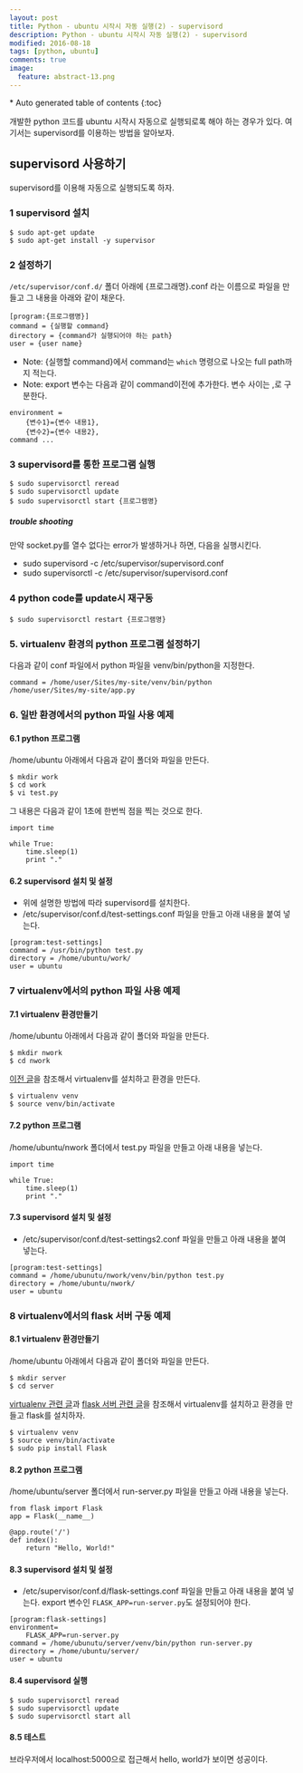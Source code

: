 ```yaml
---
layout: post
title: Python - ubuntu 시작시 자동 실행(2) - supervisord 
description: Python - ubuntu 시작시 자동 실행(2) - supervisord 
modified: 2016-08-18
tags: [python, ubuntu]
comments: true
image:
  feature: abstract-13.png
---
```


<section id="table-of-contents" class="toc">
<div id="drawer" markdown="1">
*  Auto generated table of contents
{:toc}
</div>
</section><!-- /#table-of-contents -->

개발한 python 코드를 ubuntu 시작시 자동으로 실행되로록 해야 하는 경우가 있다. 
여기서는 supervisord를 이용하는 방법을 알아보자. 

## supervisord 사용하기 

supervisord를 이용해 자동으로 실행되도록 하자.

### 1 supervisord 설치


```
$ sudo apt-get update
$ sudo apt-get install -y supervisor
```

### 2 설정하기

`/etc/supervisor/conf.d/` 폴더 아래에 {프로그래명}.conf 라는 이름으로 파일을 만들고 그 내용을 아래와 같이 채운다. 

```
[program:{프로그램명}]
command = {실행할 command}
directory = {command가 실행되어야 하는 path}
user = {user name}
```

- Note: {실행할 command}에서 command는 `which` 명령으로 나오는 full path까지 적는다. 
- Note: export 변수는 다음과 같이 command이전에 추가한다. 변수 사이는 ,로 구분한다. 

```
environment = 
    {변수1}={변수 내용1},
    {변수2}={변수 내용2},
command ... 
```

### 3 supervisord를 통한 프로그램 실행

```
$ sudo supervisorctl reread
$ sudo supervisorctl update
$ sudo supervisorctl start {프로그램명}
```

##### trouble shooting

만약 socket.py를 열수 없다는 error가 발생하거나 하면, 다음을 실행시킨다. 

- sudo supervisord -c /etc/supervisor/supervisord.conf
- sudo supervisorctl -c /etc/supervisor/supervisord.conf

### 4 python code를 update시 재구동 

```
$ sudo supervisorctl restart {프로그램명}
```

### 5. virtualenv 환경의 python 프로그램 설정하기 

다음과 같이 conf 파일에서 python 파일을 venv/bin/python을 지정한다.

```
command = /home/user/Sites/my-site/venv/bin/python /home/user/Sites/my-site/app.py
```

### 6. 일반 환경에서의 python 파일 사용 예제

#### 6.1 python 프로그램

/home/ubuntu 아래에서 다음과 같이 폴더와 파일을 만든다. 

```
$ mkdir work
$ cd work
$ vi test.py
```

그 내용은 다음과 같이 1초에 한번씩 점을 찍는 것으로 한다. 

```
import time

while True:
    time.sleep(1)
    print "."
```

#### 6.2 supervisord 설치 및 설정

- 위에 설명한 방법에 따라 supervisord를 설치한다. 
- /etc/supervisor/conf.d/test-settings.conf 파일을 만들고 아래 내용을 붙여 넣는다. 

```
[program:test-settings]
command = /usr/bin/python test.py
directory = /home/ubuntu/work/
user = ubuntu
```

### 7 virtualenv에서의 python 파일 사용 예제

#### 7.1 virtualenv 환경만들기 

/home/ubuntu 아래에서 다음과 같이 폴더와 파일을 만든다. 

```
$ mkdir nwork
$ cd nwork
```

[이전 글](http://hochulshin.com/python-virtualenv-ubuntu/)을 참조해서 virtualenv를 설치하고 환경을 만든다. 

```
$ virtualenv venv
$ source venv/bin/activate
```

#### 7.2 python 프로그램

/home/ubuntu/nwork 폴더에서 test.py 파일을 만들고 아래 내용을 넣는다. 

```
import time

while True:
    time.sleep(1)
    print "."
```

#### 7.3 supervisord 설치 및 설정

- /etc/supervisor/conf.d/test-settings2.conf 파일을 만들고 아래 내용을 붙여 넣는다. 

```
[program:test-settings]
command = /home/ubunutu/nwork/venv/bin/python test.py
directory = /home/ubuntu/nwork/
user = ubuntu
```


### 8 virtualenv에서의 flask 서버 구동 예제  

#### 8.1 virtualenv 환경만들기 

/home/ubuntu 아래에서 다음과 같이 폴더와 파일을 만든다. 

```
$ mkdir server
$ cd server
```

[virtualenv 관련 글](http://hochulshin.com/python-virtualenv-ubuntu/)과 [flask 서버 관련 글](http://hochulshin.com/aws-ec2-flask-dynamodb-angularjs/)을 참조해서 virtualenv를 설치하고 환경을 만들고 flask를 설치하자. 

```
$ virtualenv venv
$ source venv/bin/activate
$ sudo pip install Flask
```

#### 8.2 python 프로그램

/home/ubuntu/server 폴더에서 run-server.py 파일을 만들고 아래 내용을 넣는다. 

```
from flask import Flask
app = Flask(__name__)

@app.route('/')
def index():
    return "Hello, World!"
```

#### 8.3 supervisord 설치 및 설정

- /etc/supervisor/conf.d/flask-settings.conf 파일을 만들고 아래 내용을 붙여 넣는다. export 변수인 `FLASK_APP=run-server.py`도 설정되어야 한다. 

```
[program:flask-settings]
environment=
    FLASK_APP=run-server.py
command = /home/ubunutu/server/venv/bin/python run-server.py
directory = /home/ubuntu/server/
user = ubuntu
```


#### 8.4 supervisord 실행

```
$ sudo supervisorctl reread
$ sudo supervisorctl update
$ sudo supervisorctl start all
```

#### 8.5 테스트

브라우저에서 localhost:5000으로 접근해서 hello, world가 보이면 성공이다. 
